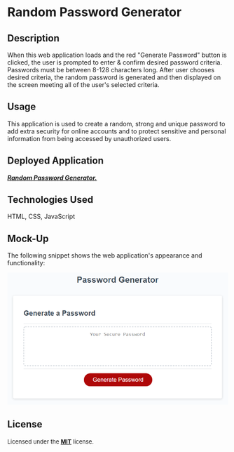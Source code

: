 # Random Password Generator

## Description

When this web application loads and the red "Generate Password" button is clicked, the user is prompted to enter & confirm desired password criteria. Passwords must be between 8-128 characters long. After user chooses desired criteria, the random password is generated and then displayed on the screen meeting all of the user's selected criteria.

## Usage

This application is used to create a random, strong and unique password to add extra security for online accounts and to protect sensitive and personal information from being accessed by unauthorized users.

## Deployed Application
<a href="https://techmack92.github.io/random-password-generator/">***Random Password Generator.***</a>

## Technologies Used
HTML, CSS, JavaScript

## Mock-Up

The following snippet shows the web application's appearance and functionality:

![The Password Generator application displays a red button to generate a random password.](./pwgenerator.png)

## License

<font size="2"> Licensed under the <a href="https://github.com/techmack92/random-password-generator/main/LICENSE"> **MIT**</a> license.</font>
